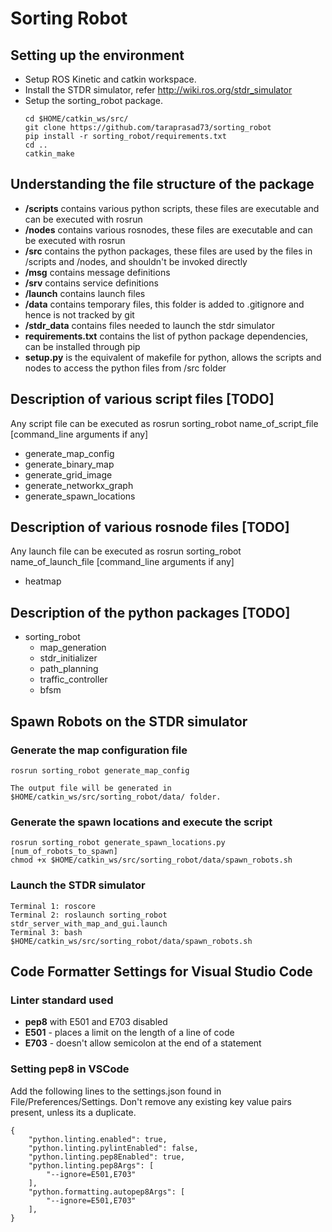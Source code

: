 # Sorting Robot

## Setting up the environment
 - Setup ROS Kinetic and catkin workspace.
 - Install the STDR simulator, refer http://wiki.ros.org/stdr_simulator
 - Setup the sorting_robot package.
    ~~~~
    cd $HOME/catkin_ws/src/
    git clone https://github.com/taraprasad73/sorting_robot
    pip install -r sorting_robot/requirements.txt
    cd ..
    catkin_make
    ~~~~

## Understanding the file structure of the package
 - **/scripts** contains various python scripts, these files are executable and can be executed with rosrun
 - **/nodes** contains various rosnodes, these files are executable and can be executed with rosrun
 - **/src** contains the python packages, these files are used by the files in /scripts and /nodes, and shouldn't be invoked directly
 - **/msg** contains message definitions
 - **/srv** contains service definitions
 - **/launch** contains launch files
 - **/data** contains temporary files, this folder is added to .gitignore and hence is not tracked by git
 - **/stdr_data** contains files needed to launch the stdr simulator
 - **requirements.txt** contains the list of python package dependencies, can be installed through pip
 - **setup.py** is the equivalent of makefile for python, allows the scripts and nodes to access the python files from /src folder 

## Description of various script files [TODO]
Any script file can be executed as rosrun sorting_robot name_of_script_file [command_line arguments if any]
 - generate_map_config 
 - generate_binary_map
 - generate_grid_image
 - generate_networkx_graph
 - generate_spawn_locations

## Description of various rosnode files [TODO]
Any launch file can be executed as rosrun sorting_robot name_of_launch_file [command_line arguments if any]
 - heatmap

## Description of the python packages [TODO]
 - sorting_robot
   - map_generation
   - stdr_initializer
   - path_planning
   - traffic_controller
   - bfsm

## Spawn Robots on the STDR simulator
### Generate the map configuration file
~~~~
rosrun sorting_robot generate_map_config

The output file will be generated in $HOME/catkin_ws/src/sorting_robot/data/ folder.
~~~~

### Generate the spawn locations and execute the script
~~~~
rosrun sorting_robot generate_spawn_locations.py [num_of_robots_to_spawn]
chmod +x $HOME/catkin_ws/src/sorting_robot/data/spawn_robots.sh
~~~~

### Launch the STDR simulator
~~~~
Terminal 1: roscore
Terminal 2: roslaunch sorting_robot stdr_server_with_map_and_gui.launch
Terminal 3: bash $HOME/catkin_ws/src/sorting_robot/data/spawn_robots.sh
~~~~

## Code Formatter Settings for Visual Studio Code

### Linter standard used
 - **pep8** with E501 and E703 disabled
 - **E501** - places a limit on the length of a line of code
 - **E703** - doesn't allow semicolon at the end of a statement

### Setting pep8 in VSCode
Add the following lines to the settings.json found in File/Preferences/Settings. Don't remove any existing key value pairs present, unless its a duplicate.
~~~~
{
    "python.linting.enabled": true,
    "python.linting.pylintEnabled": false,
    "python.linting.pep8Enabled": true,
    "python.linting.pep8Args": [
        "--ignore=E501,E703"
    ],
    "python.formatting.autopep8Args": [
        "--ignore=E501,E703"
    ],
}
~~~~
